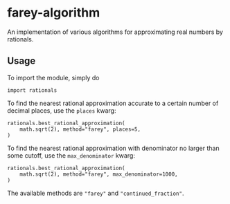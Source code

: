 # farey-algorithm
An implementation of various algorithms for approximating real numbers by rationals.

## Usage

To import the module, simply do
```
import rationals
```

To find the nearest rational approximation accurate to a certain number of decimal places,
use the `places` kwarg:
```
rationals.best_rational_approximation(
    math.sqrt(2), method="farey", places=5,
)
```

To find the nearest rational approximation with denominator no larger than some cutoff, use
the `max_denominator` kwarg:
```
rationals.best_rational_approximation(
    math.sqrt(2), method="farey", max_denominator=1000,
)
```

The available methods are `"farey"` and `"continued_fraction"`.
